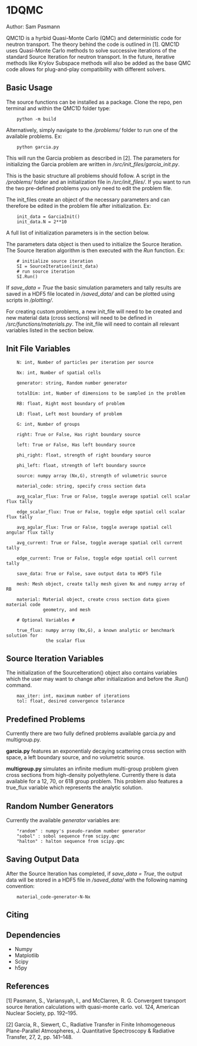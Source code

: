 # 1DQMC
Author: Sam Pasmann

QMC1D is a hyrbid Quasi-Monte Carlo (QMC) and deterministic code for neutron transport.
The theory behind the code is outlined in [1]. QMC1D uses Quasi-Monte Carlo 
methods to solve successive iterations of the standard Source Iteration for 
neutron transport. In the future, iterative methods like
Krylov Subspace methods will also be added as the base QMC code allows for 
plug-and-play compatibility with different solvers.
 
## Basic Usage 

The source functions can be installed as a package. Clone the repo, pen terminal 
and within the QMC1D folder type:
```
    python -m build
```

Alternatively, simply navigate to the */problems/* folder to run one of the 
available problems. Ex:
```
    python garcia.py
```

This will run the Garcia problem as described in [2]. The parameters for initializing
the Garcia problem are written in */src/init_files/garcia_init.py*. 

This is the basic structure all problems should follow. A script in the 
*/problems/* folder and an initialization file in */src/init_files/*. If you 
want to run the two pre-defined problems you only need to edit the problem file.

The init_files create an object of the necessary parameters and can therefore be edited
in the problem file after initialization. Ex:
```
    init_data = GarciaInit()
    init_data.N = 2**10
```
A full list of initialization parameters is in the section below.

The parameters data object is then used to initialize the Source Iteration.
The Source Iteration algorithm is then executed with the *Run* function. Ex:
```
    # initialize source iteration
    SI = SourceIteration(init_data)
    # run source iteration
    SI.Run()
```
If *save_data = True* the basic simulation parameters and tally results are 
saved in a HDF5 file located in */saved_data/* and can be plotted using scripts
in */plotting/*.

For creating custom problems, a new init_file will need to be created and new
material data (cross sections) will need to be defined in */src/functions/materials.py*.
The init_file will need to contain all relevant variables listed in the section
below.


## Init File Variables

```
    N: int, Number of particles per iteration per source
    
    Nx: int, Number of spatial cells
    
    generator: string, Random number generator
    
    totalDim: int, Number of dimensions to be sampled in the problem
    
    RB: float, Right most boundary of problem
    
    LB: float, Left most boundary of problem
    
    G: int, Number of groups
    
    right: True or False, Has right boundary source
    
    left: True or False, Has left boundary source
    
    phi_right: float, strength of right boundary source
    
    phi_left: float, strength of left boundary source
    
    source: numpy array (Nx,G), strength of volumetric source
    
    material_code: string, specify cross section data
    
    avg_scalar_flux: True or False, toggle average spatial cell scalar flux tally
    
    edge_scalar_flux: True or False, toggle edge spatial cell scalar flux tally
    
    avg_agular_flux: True or False, toggle average spatial cell angular flux tally
    
    avg_current: True or False, toggle average spatial cell current tally
    
    edge_current: True or False, toggle edge spatial cell current tally
    
    save_data: True or False, save output data to HDF5 file
    
    mesh: Mesh object, create tally mesh given Nx and numpy array of RB
    
    material: Material object, create cross section data given material code
              geometry, and mesh
              
    # Optional Variables #
    
    true_flux: numpy array (Nx,G), a known analytic or benchmark solution for
               the scalar flux
```

## Source Iteration Variables

The initialization of the SourceIteration() object also contains variables which
the user may want to change after initialization and before the .Run() command.
```
    max_iter: int, maximum number of iterations 
    tol: float, desired convergence tolerance
```

## Predefined Problems

Currently there are two fully defined problems available garcia.py and multigroup.py.

**garcia.py** features an exponentialy decaying scattering cross section with space,
a left boundary source, and no volumetric source.

**multigroup.py** simulates an infinite medium multi-group problem given cross
sections from high-density polyethylene. Currently there is data available for 
a 12, 70, or 618 group problem. This problem also features a true_flux variable 
which represents the analytic solution.

## Random Number Generators

Currently the available *generator* variables are:
```
    "random" : numpy's pseudo-random number generator
    "sobol" : sobol sequence from scipy.qmc
    "halton" : halton sequence from scipy.qmc
```

## Saving Output Data

After the Source Iteration has completed, if *save_data = True*, the output data
will be stored in a HDF5 file in */saved_data/* with the following naming
convention:
```
    material_code-generator-N-Nx
```

## Citing

## Dependencies
- Numpy
- Matplotlib
- Scipy
- h5py

## References 

[1] Pasmann, S., Variansyah, I., and McClarren, R. G. Convergent transport 
    source iteration calculations with quasi-monte carlo. vol. 124,
    American Nuclear Society, pp. 192–195.
    
[2] Garcia, R., Siewert, C., Radiative Transfer in Finite Inhomogeneous 
    Plane-Parallel Atmospheres, J. Quantitative Spectroscopy & Radiative 
    Transfer, 27, 2, pp. 141–148.